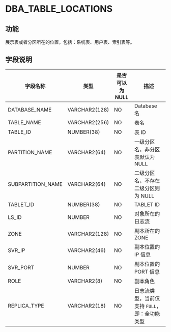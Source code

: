 # DBA_TABLE_LOCATIONS
## 功能
展示表或者分区所在的位置，包括：系统表、用户表、索引表等。
## 字段说明

| 字段名称 | 类型 | 是否可以为 NULL | 描述 |
| --- | --- | --- | --- |
| DATABASE_NAME | VARCHAR2(128) | NO | Database 名 |
| TABLE_NAME | VARCHAR2(256) | NO | 表名 |
| TABLE_ID | NUMBER(38) | NO | 表 ID |
| PARTITION_NAME | VARCHAR2(64) | NO | 一级分区名，非分区表默认为 NULL |
| SUBPARTITION_NAME | VARCHAR2(64) | NO | 二级分区名，不存在二级分区则为 NULL |
| TABLET_ID | NUMBER(38) | NO | TABLET ID |
| LS_ID | NUMBER | NO | 对象所在的日志流 |
| ZONE | VARCHAR2(128) | NO | 副本所在的 ZONE  |
| SVR_IP | VARCHAR2(46) | NO | 副本位置的 IP 信息 |
| SVR_PORT | NUMBER | NO | 副本位置的 PORT 信息 |
| ROLE | VARCHAR2(8) | NO | 副本角色 |
| REPLICA_TYPE | VARCHAR2(18) | NO | 日志流类型，当前仅支持 `FULL`，即：全功能类型 |
